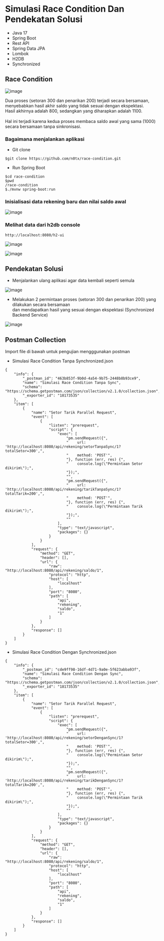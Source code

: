 # Simulasi Race Condition Dan Pendekatan Solusi

- Java 17
- Spring Boot
- Rest API
- Spring Data JPA
- Lombok
- H2DB
- Synchronized

## Race Condition

![image](https://github.com/user-attachments/assets/0e029b0d-723a-4b60-bf6e-0d377e2e58bc)

Dua proses (setoran 300 dan penarikan 200) terjadi secara bersamaan, \
menyebabkan hasil akhir saldo yang tidak sesuai dengan ekspektasi. \
Hasil akhirnya adalah 800, sedangkan yang diharapkan adalah 1100. \
\
Hal ini terjadi karena kedua proses membaca saldo awal yang sama (1000) secara bersamaan tanpa sinkronisasi.


### Bagaimana menjalankan aplikasi
- Git clone
```
$git clone https://github.com/n0tx/race-condition.git
```
- Run Spring Boot
```
$cd race-condition
$pwd
/race-condition
$./mvnw spring-boot:run
```

### Inisialisasi data rekening baru dan nilai saldo awal

![image](https://github.com/user-attachments/assets/908bbe3b-936a-455c-b3bc-9905a02d387d)


### Melihat data dari h2db console
```
http://localhost:8080/h2-ui
```

![image](https://github.com/user-attachments/assets/579ff3ff-0855-4d6c-b1fc-d85faa40708e)

![image](https://github.com/user-attachments/assets/514e3166-a853-4be5-a405-4e24c48bf784)


## Pendekatan Solusi
- Menjalankan ulang aplikasi agar data kembali seperti semula

![image](https://github.com/user-attachments/assets/908bbe3b-936a-455c-b3bc-9905a02d387d)

- Melakukan 2 permintaan proses (setoran 300 dan penarikan 200) yang dilakukan secara bersamaan \
dan mendapatkan hasil yang sesuai dengan ekspektasi (Synchronized Backend Service)

![image](https://github.com/user-attachments/assets/f893ed84-9179-45d0-b336-a34375fa3041)

## Postman Collection
Import file di bawah untuk pengujian mengggunakan postman

- Simulasi Race Condition Tanpa Synchronized.json
```
{
	"info": {
		"_postman_id": "463b853f-9b0d-4a54-9b75-2448b8b93ce9",
		"name": "Simulasi Race Condition Tanpa Sync",
		"schema": "https://schema.getpostman.com/json/collection/v2.1.0/collection.json",
		"_exporter_id": "18173535"
	},
	"item": [
		{
			"name": "Setor Tarik Parallel Request",
			"event": [
				{
					"listen": "prerequest",
					"script": {
						"exec": [
							"pm.sendRequest({",
							"    url: 'http://localhost:8080/api/rekening/setorTanpaSync/1?totalSetor=300',",
							"    method: 'POST'",
							"}, function (err, res) {",
							"    console.log(\"Permintaan Setor dikirim\");",
							"});",
							"",
							"pm.sendRequest({",
							"    url: 'http://localhost:8080/api/rekening/tarikTanpaSync/1?totalTarik=200',",
							"    method: 'POST'",
							"}, function (err, res) {",
							"    console.log(\"Permintaan Tarik dikirim\");",
							"});",
							""
						],
						"type": "text/javascript",
						"packages": {}
					}
				}
			],
			"request": {
				"method": "GET",
				"header": [],
				"url": {
					"raw": "http://localhost:8080/api/rekening/saldo/1",
					"protocol": "http",
					"host": [
						"localhost"
					],
					"port": "8080",
					"path": [
						"api",
						"rekening",
						"saldo",
						"1"
					]
				}
			},
			"response": []
		}
	]
}
```


- Simulasi Race Condition Dengan Synchronized.json
```
{
	"info": {
		"_postman_id": "cde9ff98-16df-4d71-9a0e-5f623abba93f",
		"name": "Simulasi Race Condition Dengan Sync",
		"schema": "https://schema.getpostman.com/json/collection/v2.1.0/collection.json",
		"_exporter_id": "18173535"
	},
	"item": [
		{
			"name": "Setor Tarik Parallel Request",
			"event": [
				{
					"listen": "prerequest",
					"script": {
						"exec": [
							"pm.sendRequest({",
							"    url: 'http://localhost:8080/api/rekening/setorDenganSync/1?totalSetor=300',",
							"    method: 'POST'",
							"}, function (err, res) {",
							"    console.log(\"Permintaan Setor dikirim\");",
							"});",
							"",
							"pm.sendRequest({",
							"    url: 'http://localhost:8080/api/rekening/tarikDenganSync/1?totalTarik=200',",
							"    method: 'POST'",
							"}, function (err, res) {",
							"    console.log(\"Permintaan Tarik dikirim\");",
							"});",
							""
						],
						"type": "text/javascript",
						"packages": {}
					}
				}
			],
			"request": {
				"method": "GET",
				"header": [],
				"url": {
					"raw": "http://localhost:8080/api/rekening/saldo/1",
					"protocol": "http",
					"host": [
						"localhost"
					],
					"port": "8080",
					"path": [
						"api",
						"rekening",
						"saldo",
						"1"
					]
				}
			},
			"response": []
		}
	]
}   
```
